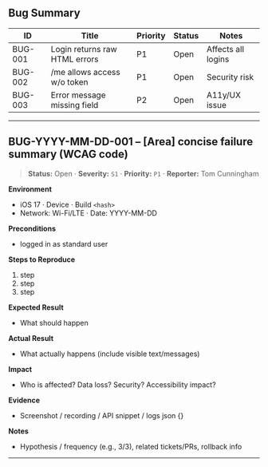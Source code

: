 ## Bug Summary

| ID      | Title                         | Priority | Status   | Notes                |
|---------|-------------------------------|----------|----------|----------------------|
| BUG-001 | Login returns raw HTML errors | P1       | Open     | Affects all logins   |
| BUG-002 | /me allows access w/o token   | P1       | Open     | Security risk        |
| BUG-003 | Error message missing field   | P2       | Open     | A11y/UX issue        |

---

## BUG-YYYY-MM-DD-001 – [Area] concise failure summary (WCAG code)

> **Status:** Open · **Severity:** `S1` · **Priority:** `P1` · **Reporter:** Tom Cunningham

**Environment**
- iOS 17 · Device · Build `<hash>`
- Network: Wi-Fi/LTE · Date: YYYY-MM-DD

**Preconditions**
- logged in as standard user

**Steps to Reproduce**
1. step
2. step
3. step

**Expected Result**
- What should happen

**Actual Result**
- What actually happens (include visible text/messages)

**Impact**
- Who is affected? Data loss? Security? Accessibility impact?

**Evidence**
- Screenshot / recording / API snippet / logs
json
{}


**Notes**
- Hypothesis / frequency (e.g., 3/3), related tickets/PRs, rollback info

---

